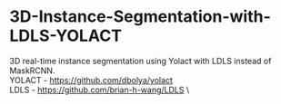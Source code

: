 # 3D-Instance-Segmentation-with-LDLS-YOLACT
3D real-time instance segmentation using Yolact with LDLS instead of MaskRCNN. \
YOLACT - https://github.com/dbolya/yolact \
LDLS - https://github.com/brian-h-wang/LDLS \

